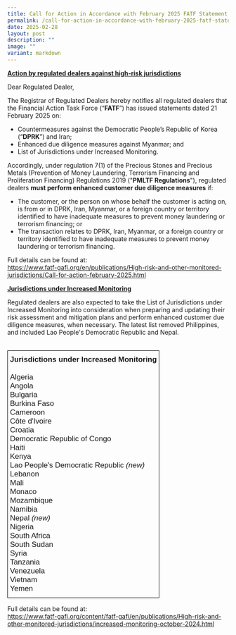 ```yaml
---
title: Call for Action in Accordance with February 2025 FATF Statement
permalink: /call-for-action-in-accordance-with-february-2025-fatf-statement/
date: 2025-02-28
layout: post
description: ""
image: ""
variant: markdown
---
```

**<u>Action by regulated dealers against high-risk jurisdictions</u>**<br>

Dear Regulated Dealer,

The Registrar of Regulated Dealers hereby notifies all regulated dealers that the Financial Action Task Force (“**FATF**”) has issued statements dated 21 February 2025 on:
* Countermeasures against the Democratic People’s Republic of Korea (“**DPRK**”) and Iran;
* Enhanced due diligence measures against Myanmar; and
* List of Jurisdictions under Increased Monitoring.
    
Accordingly, under regulation 7(1) of the Precious Stones and Precious Metals (Prevention of Money Laundering, Terrorism Financing and Proliferation Financing) Regulations 2019 ("**PMLTF Regulations**"), regulated dealers **must perform enhanced customer due diligence measures** if:
* The customer, or the person on whose behalf the customer is acting on, is from or in DPRK, Iran, Myanmar, or a foreign country or territory identified to have inadequate measures to prevent money laundering or terrorism financing; or
* The transaction relates to DPRK, Iran, Myanmar, or a foreign country or territory identified to have inadequate measures to prevent money laundering or terrorism financing.        

Full details can be found at:<br><a href="https://www.fatf-gafi.org/en/publications/High-risk-and-other-monitored-jurisdictions/Call-for-action-february-2025.html" target="_blank">https://www.fatf-gafi.org/en/publications/High-risk-and-other-monitored-jurisdictions/Call-for-action-february-2025.html

</a>

<span style="font-weight:bold;text-decoration:underline"> Jurisdictions under Increased Monitoring</span><br>

Regulated dealers are also expected to take the List of Jurisdictions under Increased Monitoring into consideration when preparing and updating their risk assessment and mitigation plans and perform enhanced customer due diligence measures, when necessary. The latest list removed Philippines, and included Lao People's Democratic Republic and Nepal.<br><br>
<table style="border-collapse:collapse;border-spacing:0" class="tg"><thead><tr><th style="border-color:black;border-style:solid;border-width:1px;font-family:Arial, sans-serif;font-size:17px;font-weight:normal;overflow:hidden;padding:10px 5px;text-align:left;vertical-align:top;word-break:normal">
<span style="font-weight:bold">Jurisdictions under Increased Monitoring</span><br>
	<br>
	<span style="font-weight:normal">Algeria </span><br>
	<span style="font-weight:normal">Angola </span><br>
	<span style="font-weight:normal">Bulgaria</span><br>
<span style="font-weight:normal">Burkina Faso</span><br>
	<span style="font-weight:normal">Cameroon</span><br>
	<span style="font-weight:normal">Côte d'Ivoire </span><br>
<span style="font-weight:normal">Croatia</span><br>	
<span style="font-weight:normal">Democratic Republic of Congo</span><br>
<span style="font-weight:normal">Haiti</span><br>
	<span style="font-weight:normal">Kenya </span><br><span style="font-weight:normal">Lao People's Democratic Republic <i>(new)</i></span><br>
	<span style="font-weight:normal">Lebanon </span><br>
	<span style="font-weight:normal">Mali</span><br>
	<span style="font-weight:normal">Monaco </span><br>
<span style="font-weight:normal">Mozambique</span><br>
		<span style="font-weight:normal">Namibia </span><br><span style="font-weight:normal">Nepal <i>(new)</i></span><br>
<span style="font-weight:normal">Nigeria</span><br>
<span style="font-weight:normal">South Africa</span><br>
<span style="font-weight:normal">South Sudan</span><br>
<span style="font-weight:normal">Syria</span><br>
	<span style="font-weight:normal">Tanzania</span><br>
<span style="font-weight:normal">Venezuela </span><br>
	<span style="font-weight:normal">Vietnam</span><br>
<span style="font-weight:normal">Yemen</span><br></th></tr></thead></table>
Full details can be found at:<br><a href="https://www.fatf-gafi.org/content/fatf-gafi/en/publications/High-risk-and-other-monitored-jurisdictions/increased-monitoring-october-2024.html" target="_blank">https://www.fatf-gafi.org/content/fatf-gafi/en/publications/High-risk-and-other-monitored-jurisdictions/increased-monitoring-october-2024.html</a><br>